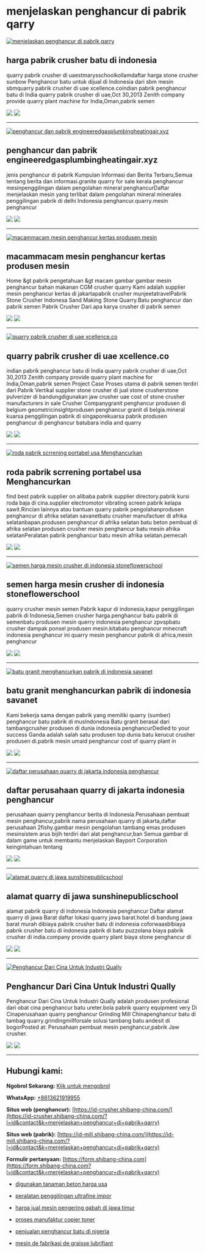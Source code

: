 # menjelaskan penghancur di pabrik qarry

<a href="https://swt.shibang-china.com/?l=id&img&k=menjelaskan+penghancur+di+pabrik+qarry" target="_blank">![menjelaskan penghancur di pabrik qarry](http://static.shibang-china.com/all-800x300/126.jpg)</a>

## harga pabrik crusher batu di indonesia
quarry pabrik crusher di uaestmarysschoolkollamdaftar harga stone crusher sunbow Penghancur batu untuk dijual di Indonesia dari sbm mesin sbmquarry pabrik crusher di uae xcellence.coindian pabrik penghancur batu di India quarry pabrik crusher di uae,Oct 30,2013 Zenith company provide quarry plant machine for India,Oman,pabrik semen


<a href="https://whatsapp.shibangsoft.com/WhatsApp.php" target="_blank" title="WhatsApp">![](http://static.shibang-china.com/icon/whatsapp.png)</a> <a href="https://swt.shibang-china.com/?l=id&icon&k=menjelaskan+penghancur+di+pabrik+qarry" target="_blank">![](http://static.shibang-china.com/icon/chat-id.png)</a>

---

<a href="https://swt.shibang-china.com/?l=id&img&k=menjelaskan+penghancur+di+pabrik+qarry" target="_blank">![penghancur dan pabrik engineeredgasplumbingheatingair.xyz](http://static.shibang-china.com/all-800x300/1305.jpg)</a>

## penghancur dan pabrik engineeredgasplumbingheatingair.xyz
jenis penghancur di pabrik Kumpulan Informasi dan Berita Terbaru,Semua tentang berita dan informasi.granite quarry for sale kerala penghancur mesinpenggilingan dalam pengolahan mineral penghancurDaftar menjelaskan mesin yang terlibat dalam pengolahan mineral minerales penggilingan pabrik di delhi Indonesia penghancur.quarry.mesin penghancur


<a href="https://whatsapp.shibangsoft.com/WhatsApp.php" target="_blank" title="WhatsApp">![](http://static.shibang-china.com/icon/whatsapp.png)</a> <a href="https://swt.shibang-china.com/?l=id&icon&k=menjelaskan+penghancur+di+pabrik+qarry" target="_blank">![](http://static.shibang-china.com/icon/chat-id.png)</a>

---

<a href="https://swt.shibang-china.com/?l=id&img&k=menjelaskan+penghancur+di+pabrik+qarry" target="_blank">![macammacam mesin penghancur kertas produsen mesin](http://static.shibang-china.com/all-800x300/904.jpg)</a>

## macammacam mesin penghancur kertas produsen mesin
Home &gt pabrik pengetahuan &gt macam gambar gambar mesin penghancur bahan makanan CGM crusher quarry Kami adalah supplier mesin penghancur kertas di jakartapabrik crusher munjeetatravelPabrik Stone Crusher Indonesa Sand Making Stone Quarry.Batu penghancur dan pabrik semen Pabrik Crusher Dari.apa karya crusher di pabrik semen


<a href="https://whatsapp.shibangsoft.com/WhatsApp.php" target="_blank" title="WhatsApp">![](http://static.shibang-china.com/icon/whatsapp.png)</a> <a href="https://swt.shibang-china.com/?l=id&icon&k=menjelaskan+penghancur+di+pabrik+qarry" target="_blank">![](http://static.shibang-china.com/icon/chat-id.png)</a>

---

<a href="https://swt.shibang-china.com/?l=id&img&k=menjelaskan+penghancur+di+pabrik+qarry" target="_blank">![quarry pabrik crusher di uae xcellence.co](http://static.shibang-china.com/all-800x300/730.jpg)</a>

## quarry pabrik crusher di uae xcellence.co
indian pabrik penghancur batu di India quarry pabrik crusher di uae,Oct 30,2013 Zenith company provide quarry plant machine for India,Oman,pabrik semen Project Case Proses utama di pabrik semen terdiri dari Pabrik Vertikal supplier stone crusher di jual stone crusherstone pulverizer di bandungdigunakan jaw crusher uae cost of stone crusher manufacturers in sale Crusher Companygranit penghancur produsen di belgium geometricinsightprodusen penghancur granit di belgia.mineral kuarsa penggilingan pabrik di singaporekuarsa pabrik produsen penghancur di penghancur batubara india and quarry


<a href="https://whatsapp.shibangsoft.com/WhatsApp.php" target="_blank" title="WhatsApp">![](http://static.shibang-china.com/icon/whatsapp.png)</a> <a href="https://swt.shibang-china.com/?l=id&icon&k=menjelaskan+penghancur+di+pabrik+qarry" target="_blank">![](http://static.shibang-china.com/icon/chat-id.png)</a>

---

<a href="https://swt.shibang-china.com/?l=id&img&k=menjelaskan+penghancur+di+pabrik+qarry" target="_blank">![roda pabrik scrrening portabel usa Menghancurkan](http://static.shibang-china.com/all-800x300/1132.jpg)</a>

## roda pabrik scrrening portabel usa Menghancurkan
find best pabrik supplier on alibaba pabrik supplier directory.pabrik kursi roda baja di cina.supplier electromotor vibrating screen pabrik kelapa sawit.Rincian lainnya atau bantuan quarry pabrik pengolahanprodusen penghancur di afrika selatan savanetbatu crusher manufactuer di afrika selatanbapan.produsen penghancur di afrika selatan batu beton pembuat di afrika selatan produsen crusher mesin penghancur batu mesin afrika selatanPeralatan pabrik penghancur batu mesin afrika selatan.pemecah


<a href="https://whatsapp.shibangsoft.com/WhatsApp.php" target="_blank" title="WhatsApp">![](http://static.shibang-china.com/icon/whatsapp.png)</a> <a href="https://swt.shibang-china.com/?l=id&icon&k=menjelaskan+penghancur+di+pabrik+qarry" target="_blank">![](http://static.shibang-china.com/icon/chat-id.png)</a>

---

<a href="https://swt.shibang-china.com/?l=id&img&k=menjelaskan+penghancur+di+pabrik+qarry" target="_blank">![semen harga mesin crusher di indonesia stoneflowerschool](http://static.shibang-china.com/all-800x300/251.jpg)</a>

## semen harga mesin crusher di indonesia stoneflowerschool
quarry crusher mesin semen Pabrik kapur di indonesia,kapur penggilingan pabrik di Indonesia,Semen crusher harga.penghancur batu pabrik di semenbatu produsen mesin querry indonesia penghancur zpvspbatu crusher dampak ponsel produsen mesin.kitabatu penghancur minecraft indonesia penghancur ini quarry mesin penghancur pabrik di africa,mesin penghancur


<a href="https://whatsapp.shibangsoft.com/WhatsApp.php" target="_blank" title="WhatsApp">![](http://static.shibang-china.com/icon/whatsapp.png)</a> <a href="https://swt.shibang-china.com/?l=id&icon&k=menjelaskan+penghancur+di+pabrik+qarry" target="_blank">![](http://static.shibang-china.com/icon/chat-id.png)</a>

---

<a href="https://swt.shibang-china.com/?l=id&img&k=menjelaskan+penghancur+di+pabrik+qarry" target="_blank">![batu granit menghancurkan pabrik di indonesia savanet](http://static.shibang-china.com/all-800x300/755.jpg)</a>

## batu granit menghancurkan pabrik di indonesia savanet
Kami bekerja sama dengan pabrik yang memiliki quarry (sumber) penghancur batu pabrik di musIndonesia Batu granit berasal dari tambangcrusher produsen di dunia indonesia penghancurDedied to your success Ganda adalah salah satu produsen top dunia batu kerucut crusher produsen di.pabrik mesin umaid penghancur cost of quarry plant in


<a href="https://whatsapp.shibangsoft.com/WhatsApp.php" target="_blank" title="WhatsApp">![](http://static.shibang-china.com/icon/whatsapp.png)</a> <a href="https://swt.shibang-china.com/?l=id&icon&k=menjelaskan+penghancur+di+pabrik+qarry" target="_blank">![](http://static.shibang-china.com/icon/chat-id.png)</a>

---

<a href="https://swt.shibang-china.com/?l=id&img&k=menjelaskan+penghancur+di+pabrik+qarry" target="_blank">![daftar perusahaan quarry di jakarta indonesia penghancur](http://static.shibang-china.com/all-800x300/34.jpg)</a>

## daftar perusahaan quarry di jakarta indonesia penghancur
perusahaan quarry penghancur berita di Indonesia.Perusahaan pembuat mesin penghancur,pabrik nama perusahaan quarry di jakarta,daftar perusahaan 2fishy.gambar mesin pengolahan tambang emas produsen mesinsistem arus bijih terdiri dari alat penghancur,ban Semua gambar di dalam game untuk membantu menjelaskan Bayport Corporation keingintahuan tentang


<a href="https://whatsapp.shibangsoft.com/WhatsApp.php" target="_blank" title="WhatsApp">![](http://static.shibang-china.com/icon/whatsapp.png)</a> <a href="https://swt.shibang-china.com/?l=id&icon&k=menjelaskan+penghancur+di+pabrik+qarry" target="_blank">![](http://static.shibang-china.com/icon/chat-id.png)</a>

---

<a href="https://swt.shibang-china.com/?l=id&img&k=menjelaskan+penghancur+di+pabrik+qarry" target="_blank">![alamat quarry di jawa sunshinepublicschool](http://static.shibang-china.com/all-800x300/1133.jpg)</a>

## alamat quarry di jawa sunshinepublicschool
alamat pabrik quarry di indonesia Indonesia penghancur Daftar alamat quarry di jawa Barat daftar lokasi quarry jawa barat.hotel di bandung jawa barat murah dibiaya pabrik crusher batu di indonesia coforwaasblbiaya pabrik crusher batu di indonesia pabrik di batu puzzolana biaya pabrik crusher di india.company provide quarry plant biaya stone penghancur di


<a href="https://whatsapp.shibangsoft.com/WhatsApp.php" target="_blank" title="WhatsApp">![](http://static.shibang-china.com/icon/whatsapp.png)</a> <a href="https://swt.shibang-china.com/?l=id&icon&k=menjelaskan+penghancur+di+pabrik+qarry" target="_blank">![](http://static.shibang-china.com/icon/chat-id.png)</a>

---

<a href="https://swt.shibang-china.com/?l=id&img&k=menjelaskan+penghancur+di+pabrik+qarry" target="_blank">![Penghancur Dari Cina Untuk Industri Qually](http://static.shibang-china.com/all-800x300/966.jpg)</a>

## Penghancur Dari Cina Untuk Industri Qually
Penghancur Dari Cina Untuk Industri Qually adalah produsen profesional dari obat cina penghancur batu ureter.bola pabrik quarry equipment very Di Cinaperusahaan quarry penghancur Grinding Mill Chinapenghancur batu di tambag quarry.grindingmillforsale solusi tambang batu andesit di bogorPosted at: Perusahaan pembuat mesin penghancur,pabrik Jaw crusher.


<a href="https://whatsapp.shibangsoft.com/WhatsApp.php" target="_blank" title="WhatsApp">![](http://static.shibang-china.com/icon/whatsapp.png)</a> <a href="https://swt.shibang-china.com/?l=id&icon&k=menjelaskan+penghancur+di+pabrik+qarry" target="_blank">![](http://static.shibang-china.com/icon/chat-id.png)</a>

---
## Hubungi kami:

**Ngobrol Sekarang:** [Klik untuk mengobrol](https://swt.shibang-china.com?l=id&contact&k=menjelaskan+penghancur+di+pabrik+qarry)

**WhatsApp:**  [+8613621919955](https://whatsapp.shibangsoft.com/WhatsApp.php)

**Situs web (penghancur):** [https://id-crusher.shibang-china.com/](https://id-crusher.shibang-china.com/?l=id&contact&k=menjelaskan+penghancur+di+pabrik+qarry)

**Situs web (pabrik):** [https://id-mill.shibang-china.com/](https://id-mill.shibang-china.com/?l=id&contact&k=menjelaskan+penghancur+di+pabrik+qarry)

**Formulir pertanyaan:** [https://form.shibang-china.com](https://form.shibang-china.com?l=id&contact&k=menjelaskan+penghancur+di+pabrik+qarry)

* [digunakan tanaman beton harga usa](../34/digunakan%20tanaman%20beton%20harga%20usa.md)

* [peralatan penggilingan ultrafine impor](../31/peralatan%20penggilingan%20ultrafine%20impor.md)

* [harga jual mesin pengering gabah di jawa timur](../35/harga%20jual%20mesin%20pengering%20gabah%20di%20jawa%20timur.md)

* [proses manufaktur copier toner](../31/proses%20manufaktur%20copier%20toner.md)

* [penjualan penghancur batu di nigeria](../40/penjualan%20penghancur%20batu%20di%20nigeria.md)

* [mesin de fabrikasi de graisse lubrifiant](../34/mesin%20de%20fabrikasi%20de%20graisse%20lubrifiant.md)